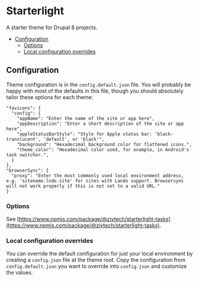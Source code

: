 # Starterlight

A starter theme for Drupal 8 projects.

- [Configuration](#configuration)
   - [Options](#options)
   - [Local configuration overrides](#local-configuration-overrides)

## Configuration
Theme configuration is in the `config.default.json` file. You will probably be happy with most of the defaults in this file, though you should absolutely tailor these options for each theme:

```
"favicons": {
  "config": {
    "appName": "Enter the name of the site or app here",
    "appDescription": "Enter a short description of the site or app here",
    "appleStatusBarStyle": "Style for Apple status bar: 'black-translucent', 'default', or 'black'",
    "background": "Hexadecimal background color for flattened icons.",
    "theme_color": "Hexadecimal color used, for example, in Android's task switcher.",
  }
},
"browserSync": {
  "proxy": "Enter the most commonly used local environment address, e.g. 'sitename.lndo.site' for sites with Lando support. Browsersync will not work properly if this is not set to a valid URL."
}
```

### Options
See [https://www.npmjs.com/package/@zivtech/starterlight-tasks](https://www.npmjs.com/package/@zivtech/starterlight-tasks).

### Local configuration overrides
You can override the default configuration for just your local environment by creating a `config.json` file at the theme root. Copy the configuration from `config.default.json` you want to override into `config.json` and customize the values.
